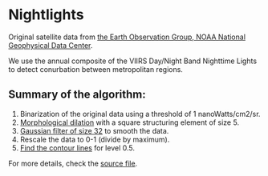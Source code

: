 # Nightlights

Original satellite data from <a target="_blank" rel="noopener noreferrer" href="https://ngdc.noaa.gov/eog/viirs/download_dnb_composites.html"> the Earth Observation Group, NOAA National Geophysical Data Center</a>.

We use the annual composite of the VIIRS Day/Night Band Nighttime Lights to detect conurbation between metropolitan regions. 

## Summary of the algorithm:

1. Binarization of the original data using a threshold of 1 nanoWatts/cm2/sr. 
1. <a target="_blank" rel="noopener noreferrer"  href="https://en.wikipedia.org/wiki/Dilation_(morphology)"> Morphological dilation</a> with a square structuring element of size 5.
1. <a target="_blank" rel="noopener noreferrer"  href="https://docs.scipy.org/doc/scipy-0.16.1/reference/generated/scipy.ndimage.filters.gaussian_filter.html">Gaussian filter of size 32</a> to smooth the data.
1. Rescale the data to 0-1 (divide by maximum).
1. <a target="_blank" rel="noopener noreferrer"   href="http://scikit-image.org/docs/dev/api/skimage.measure.html#skimage.measure.find_contours"> Find the contour lines</a> for level 0.5.

For more details, check the [source file](../master/backend/getAreas.py).
 
